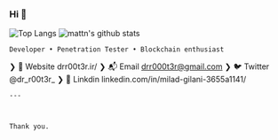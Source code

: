 ### Hi 👋

![Top Langs](https://github-readme-stats.vercel.app/api/top-langs/?username=dr-r00t3r&hide=html)
![mattn's github stats](https://github-readme-stats.vercel.app/api?username=dr-r00t3r&show_icons=true&count_private=true&line_height=40)


    Developer • Penetration Tester • Blockchain enthusiast 

❯ 🏡 Website           drr00t3r.ir/
❯ 📬 Email             drr000t3r@gmail.com
❯ 🐦 Twitter           @dr_r00t3r_
❯ 📱 Linkdin           linkedin.com/in/milad-gilani-3655a1141/
```
---



Thank you.


